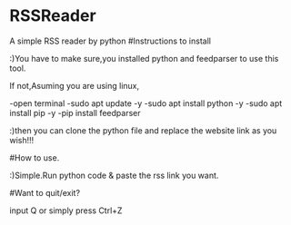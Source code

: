 # RSSReader
A simple RSS reader by python
#Instructions to install

:)You have to make sure,you installed python and feedparser to use this tool.
  
If not,Asuming you are using linux,
    
-open terminal 
-sudo apt update -y
-sudo apt install python -y
-sudo apt install pip -y
-pip install feedparser

:)then you can clone the python file and replace the website link as you wish!!!

#How to use.

:)Simple.Run python code & paste the rss link you want.

#Want to quit/exit?

input Q or simply press Ctrl+Z
 
